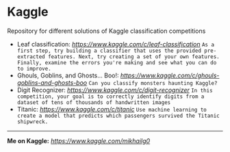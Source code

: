 # Kaggle

Repository for different solutions of Kaggle classification competitions

- Leaf classification: _https://www.kaggle.com/c/leaf-classification_
`As a first step, try building a classifier that uses the provided pre-extracted features. Next, try creating a set of your own features. Finally, examine the errors you're making and see what you can do to improve.`
- Ghouls, Goblins, and Ghosts... Boo!: _https://www.kaggle.com/c/ghouls-goblins-and-ghosts-boo_
`Can you classify monsters haunting Kaggle?`
- Digit Recognizer: _https://www.kaggle.com/c/digit-recognizer_
`In this competition, your goal is to correctly identify digits from a dataset of tens of thousands of handwritten images`
- Titanic: _https://www.kaggle.com/c/titanic_
`Use machine learning to create a model that predicts which passengers survived the Titanic shipwreck.`

---

**Me on Kaggle:** _https://www.kaggle.com/mikhailg0_
